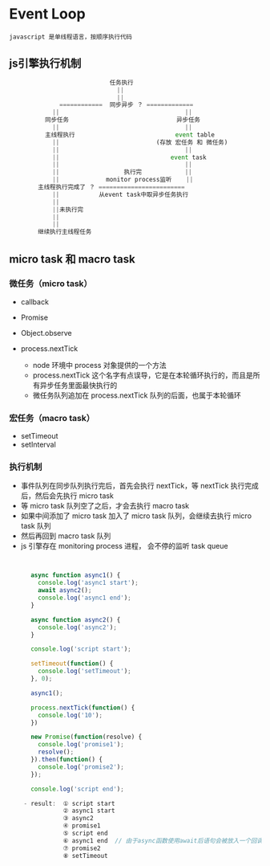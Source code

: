# Event Loop

`javascript 是单线程语言，按顺序执行代码`

## js引擎执行机制

```js
                            任务执行
                              ||
                              ||
              ============  同步异步 ？ =============
            ||                                   ||
          同步任务                              异步任务
            ||                                   ||
          主线程执行                            event table
            ||                           (存放 宏任务 和 微任务)
            ||                                   ||
            ||                               event task
            ||                                   ||
            ||                  执行完            ||
            ||             monitor process监听    ||
        主线程执行完成了 ？ ========================
            ||           从event task中取异步任务执行
            ||
            ||未执行完
            ||
            ||
        继续执行主线程任务
```

## micro task 和 macro task

### 微任务（micro task）

- callback
- Promise
- Object.observe

- process.nextTick
  - node 环境中 process 对象提供的一个方法
  - process.nextTick 这个名字有点误导，它是在本轮循环执行的，而且是所有异步任务里面最快执行的
  - 微任务队列追加在 process.nextTick 队列的后面，也属于本轮循环

### 宏任务（macro task）

- setTimeout
- setInterval

### 执行机制

- 事件队列在同步队列执行完后，首先会执行 nextTick，等 nextTick 执行完成后，然后会先执行 micro task
- 等 micro task 队列空了之后，才会去执行 macro task
- 如果中间添加了 micro task 加入了 micro task 队列，会继续去执行 micro task 队列
- 然后再回到 macro task 队列
- js 引擎存在 monitoring process 进程， 会不停的监听 task queue

```js


      async function async1() {
        console.log('async1 start');
        await async2();
        console.log('async1 end');
      }

      async function async2() {
        console.log('async2');
      }

      console.log('script start');

      setTimeout(function() {
        console.log('setTimeout');
      }, 0);

      async1();

      process.nextTick(function() {
        console.log('10');
      })

      new Promise(function(resolve) {
        console.log('promise1');
        resolve();
      }).then(function() {
        console.log('promise2');
      });

      console.log('script end');

    - result:  ① script start
               ② async1 start
               ③ async2
               ④ promise1
               ⑤ script end
               ⑥ async1 end  // 由于async函数使用await后语句会被放入一个回调函数中(微任务中)
               ⑦ promise2
               ⑧ setTimeout

```

